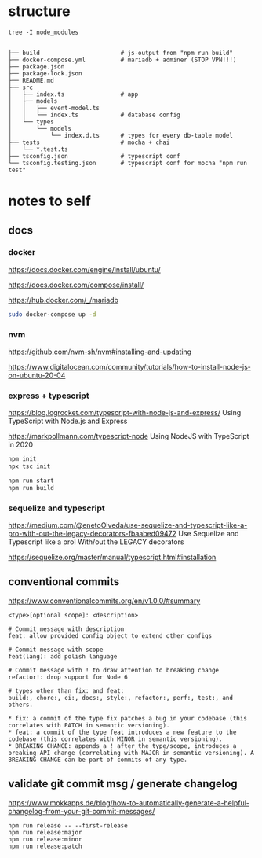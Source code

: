 # structure

```
tree -I node_modules


├── build                       # js-output from "npm run build"
├── docker-compose.yml          # mariadb + adminer (STOP VPN!!!)
├── package.json
├── package-lock.json
├── README.md
├── src
│   ├── index.ts                # app
│   ├── models
│   │   ├── event-model.ts
│   │   └── index.ts            # database config
│   └── types
│       └── models
│           └── index.d.ts      # types for every db-table model
├── tests                       # mocha + chai
│   └── *.test.ts
├── tsconfig.json               # typescript conf
└── tsconfig.testing.json       # typescript conf for mocha "npm run test"

```

# notes to self

## docs

### docker

https://docs.docker.com/engine/install/ubuntu/

https://docs.docker.com/compose/install/

https://hub.docker.com/_/mariadb


```bash
sudo docker-compose up -d
```
### nvm

https://github.com/nvm-sh/nvm#installing-and-updating

https://www.digitalocean.com/community/tutorials/how-to-install-node-js-on-ubuntu-20-04

### express + typescript

https://blog.logrocket.com/typescript-with-node-js-and-express/ Using TypeScript with Node.js and Express

https://markpollmann.com/typescript-node Using NodeJS with TypeScript in 2020

```bash
npm init
npx tsc init

npm run start
npm run build
```

### sequelize and typescript

https://medium.com/@enetoOlveda/use-sequelize-and-typescript-like-a-pro-with-out-the-legacy-decorators-fbaabed09472 Use Sequelize and Typescript like a pro! With/out the LEGACY decorators

https://sequelize.org/master/manual/typescript.html#installation

## conventional commits

https://www.conventionalcommits.org/en/v1.0.0/#summary

```
<type>[optional scope]: <description>

# Commit message with description 
feat: allow provided config object to extend other configs

# Commit message with scope
feat(lang): add polish language

# Commit message with ! to draw attention to breaking change
refactor!: drop support for Node 6

# types other than fix: and feat: 
build:, chore:, ci:, docs:, style:, refactor:, perf:, test:, and others.

* fix: a commit of the type fix patches a bug in your codebase (this correlates with PATCH in semantic versioning).
* feat: a commit of the type feat introduces a new feature to the codebase (this correlates with MINOR in semantic versioning).
* BREAKING CHANGE: appends a ! after the type/scope, introduces a breaking API change (correlating with MAJOR in semantic versioning). A BREAKING CHANGE can be part of commits of any type.
```

## validate git commit msg / generate changelog
https://www.mokkapps.de/blog/how-to-automatically-generate-a-helpful-changelog-from-your-git-commit-messages/

```
npm run release -- --first-release
npm run release:major
npm run release:minor
npm run release:patch
```